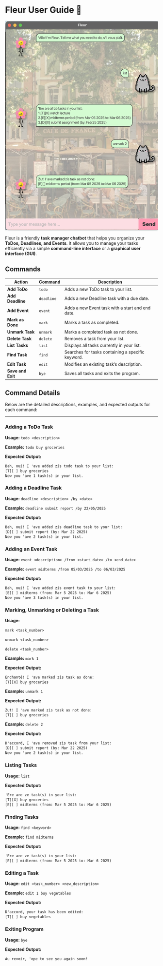 # Fleur User Guide 🌸

![Screenshot of product](Ui.png)

Fleur is a friendly **task manager chatbot** that helps you organize 
your **ToDos, Deadlines, and Events**. It allows you to manage your tasks 
efficiently via a simple **command-line interface** or a **graphical user interface (GUI)**.

## Commands

| **Action**        | **Command** | **Description** |
|-------------------|----------|----------------|
| **Add ToDo**      | `todo` | Adds a new ToDo task to your list. |
| **Add Deadline**  | `deadline` | Adds a new Deadline task with a due date. |
| **Add Event**     | `event` | Adds a new Event task with a start and end date. |
| **Mark as Done**  | `mark` | Marks a task as completed. |
| **Unmark Task**   | `unmark` | Marks a completed task as not done. |
| **Delete Task**   | `delete` | Removes a task from your list. |
| **List Tasks**    | `list` | Displays all tasks currently in your list. |
| **Find Task**     | `find` | Searches for tasks containing a specific keyword. |
| **Edit Task**     | `edit` | Modifies an existing task’s description. |
| **Save and Exit** | `bye` | Saves all tasks and exits the program. |

## Command Details

Below are the detailed descriptions, examples, and expected outputs for each command:

---

### Adding a ToDo Task
**Usage:** `todo <description>`

**Example:** `todo buy groceries`

**Expected Output:**

```
Bah, oui! I 'ave added zis todo task to your list: 
[T][ ] buy groceries 
Now you 'ave 1 task(s) in your list.
```
### Adding a Deadline Task
**Usage:** `deadline <description> /by <date>`

**Example:** `deadline submit report /by 22/05/2025`

**Expected Output:**

```
Bah, oui! I 'ave added zis deadline task to your list: 
[D][ ] submit report (by: Mar 22 2025) 
Now you 'ave 2 task(s) in your list.
```
### Adding an Event Task
**Usage:** `event <description> /from <start_date> /to <end_date>`

**Example:** `event midterms /from 05/03/2025 /to 06/03/2025`

**Expected Output:**

```
Bah, oui! I 'ave added zis event task to your list: 
[E][ ] midterms (from: Mar 5 2025 to: Mar 6 2025) 
Now you 'ave 3 task(s) in your list.
```
### Marking, Unmarking or Deleting a Task
**Usage:** 

`mark <task_number>`

`unmark <task_number>`

`delete <task_number>`

**Example:** `mark 1`

**Expected Output:**

```
Enchanté! I 'ave marked zis task as done: 
[T][X] buy groceries
```
**Example:** `unmark 1`

**Expected Output:**

```
Zut! I 'ave marked zis task as not done: 
[T][ ] buy groceries
```
**Example:** `delete 2`

**Expected Output:**

```
D'accord, I 'ave removed zis task from your list: 
[D][ ] submit report (by: Mar 22 2025) 
Now you 'ave 2 task(s) in your list.
```
### Listing Tasks
**Usage:** `list`

**Expected Output:**

```
'Ere are ze task(s) in your list:
[T][X] buy groceries
[E][ ] midterms (from: Mar 5 2025 to: Mar 6 2025) 
```
### Finding Tasks
**Usage:** `find <keyword>`

**Example:** `find midterms`

**Expected Output:**

```
'Ere are ze task(s) in your list:
[E][ ] midterms (from: Mar 5 2025 to: Mar 6 2025) 
```
### Editing a Task
**Usage:** `edit <task_number> <new_description>`

**Example:** `edit 1 buy vegetables`

**Expected Output:**

```
D'accord, your task has been edited: 
[T][ ] buy vegetables
```
### Exiting Program
**Usage:** `bye`

**Expected Output:**

```
Au revoir, 'ope to see you again soon!
```